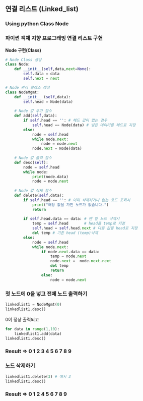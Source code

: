 ## 연결 리스트 (Linked_list)
### Using python Class Node

### 파이썬 객체 지향 프로그래밍 연결 리스트 구현

**Node 구현(Class)**
```python
# Node Class 생성
class Node:
    def __init__(self,data,next=None):
        self.data = data
        self.next = next

# Node 관리 클래스 생성
class NodeMgmt:
    def __init__ (self,data):
        self.head = Node(data)
    
    # Node 값 추가 함수
    def add(self,data):
        if self.head == '': # 헤드 값이 없는 경우
            self.head == Node(data) # 넣은 데이터를 헤드로 지정
        else:
            node = self.head
            while node.next:
                node = node.next
            node.next = Node(data)
    
    # Node 값 출력 함수
    def desc(self):
        node = self.head
        while node:
            print(node.data)
            node = node.next
    
    # Node 값 삭제 함수
    def delete(self,data):
        if self.head == '': # 이미 삭제하거나 없는 코드 조회시
            print("해당 값을 가진 노드가 없습니다.")
            return
        
        if self.head.data == data: # 맨 앞 노드 삭제시
            temp = self.head       # head를 temp로 지정 
            self.head = self.head.next # 다음 값을 head로 지정
            del temp # 기존 head (temp)삭제
        else:
            node = self.head
            while node.next:
                if node.next.data == data:
                    temp = node.next
                    node.next =  node.next.next
                    del temp
                    return
                else:
                    node = node.next
```

### 첫 노드에 0을 넣고 전체 노드 출력하기
```python
linkedlist1 = NodeMgmt(0)
linkedlist1.desc()
```
0이 정상 출력되고
```python
for data in range(1,10):
    linkedlist1.add(data)
linkedlist1.desc()
```
### Result => 0 1 2 3 4 5 6 7 8 9

### 노드 삭제하기
```python
linkedlist1.delete(3) # 예시 3
linkedlist1.desc()
``` 

### Result => 0 1 2 4 5 6 7 8 9